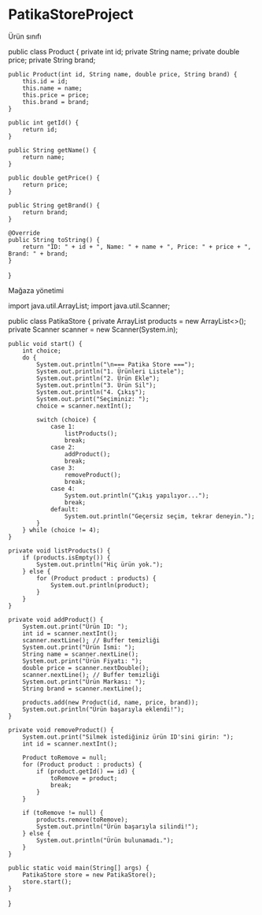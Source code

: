 # PatikaStoreProject

Ürün sınıfı

public class Product {
    private int id;
    private String name;
    private double price;
    private String brand;

    public Product(int id, String name, double price, String brand) {
        this.id = id;
        this.name = name;
        this.price = price;
        this.brand = brand;
    }

    public int getId() {
        return id;
    }

    public String getName() {
        return name;
    }

    public double getPrice() {
        return price;
    }

    public String getBrand() {
        return brand;
    }

    @Override
    public String toString() {
        return "ID: " + id + ", Name: " + name + ", Price: " + price + ", Brand: " + brand;
    }
}


Mağaza yönetimi

import java.util.ArrayList;
import java.util.Scanner;

public class PatikaStore {
    private ArrayList<Product> products = new ArrayList<>();
    private Scanner scanner = new Scanner(System.in);

    public void start() {
        int choice;
        do {
            System.out.println("\n=== Patika Store ===");
            System.out.println("1. Ürünleri Listele");
            System.out.println("2. Ürün Ekle");
            System.out.println("3. Ürün Sil");
            System.out.println("4. Çıkış");
            System.out.print("Seçiminiz: ");
            choice = scanner.nextInt();

            switch (choice) {
                case 1:
                    listProducts();
                    break;
                case 2:
                    addProduct();
                    break;
                case 3:
                    removeProduct();
                    break;
                case 4:
                    System.out.println("Çıkış yapılıyor...");
                    break;
                default:
                    System.out.println("Geçersiz seçim, tekrar deneyin.");
            }
        } while (choice != 4);
    }

    private void listProducts() {
        if (products.isEmpty()) {
            System.out.println("Hiç ürün yok.");
        } else {
            for (Product product : products) {
                System.out.println(product);
            }
        }
    }

    private void addProduct() {
        System.out.print("Ürün ID: ");
        int id = scanner.nextInt();
        scanner.nextLine(); // Buffer temizliği
        System.out.print("Ürün İsmi: ");
        String name = scanner.nextLine();
        System.out.print("Ürün Fiyatı: ");
        double price = scanner.nextDouble();
        scanner.nextLine(); // Buffer temizliği
        System.out.print("Ürün Markası: ");
        String brand = scanner.nextLine();

        products.add(new Product(id, name, price, brand));
        System.out.println("Ürün başarıyla eklendi!");
    }

    private void removeProduct() {
        System.out.print("Silmek istediğiniz ürün ID'sini girin: ");
        int id = scanner.nextInt();

        Product toRemove = null;
        for (Product product : products) {
            if (product.getId() == id) {
                toRemove = product;
                break;
            }
        }

        if (toRemove != null) {
            products.remove(toRemove);
            System.out.println("Ürün başarıyla silindi!");
        } else {
            System.out.println("Ürün bulunamadı.");
        }
    }

    public static void main(String[] args) {
        PatikaStore store = new PatikaStore();
        store.start();
    }
}


